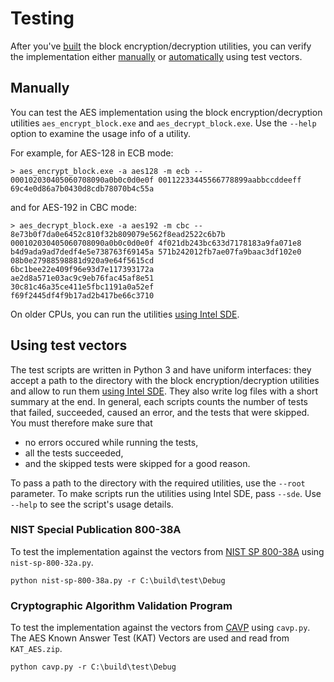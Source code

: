 # Testing

After you've [built](https://github.com/egor-tensin/aesni#building) the block encryption/decryption utilities, you can verify the implementation either [manually](#manually) or [automatically](#using-test-vectors) using test vectors.

## Manually

You can test the AES implementation using the block encryption/decryption utilities `aes_encrypt_block.exe` and `aes_decrypt_block.exe`.
Use the `--help` option to examine the usage info of a utility.

For example, for AES-128 in ECB mode:

    > aes_encrypt_block.exe -a aes128 -m ecb -- 000102030405060708090a0b0c0d0e0f 00112233445566778899aabbccddeeff
    69c4e0d86a7b0430d8cdb78070b4c55a

and for AES-192 in CBC mode:

    > aes_decrypt_block.exe -a aes192 -m cbc -- 8e73b0f7da0e6452c810f32b809079e562f8ead2522c6b7b 000102030405060708090a0b0c0d0e0f 4f021db243bc633d7178183a9fa071e8 b4d9ada9ad7dedf4e5e738763f69145a 571b242012fb7ae07fa9baac3df102e0 08b0e27988598881d920a9e64f5615cd
    6bc1bee22e409f96e93d7e117393172a
    ae2d8a571e03ac9c9eb76fac45af8e51
    30c81c46a35ce411e5fbc1191a0a52ef
    f69f2445df4f9b17ad2b417be66c3710

On older CPUs, you can run the utilities [using Intel SDE](https://github.com/egor-tensin/aesni#running-on-older-cpus).

## Using test vectors

The test scripts are written in Python 3 and have uniform interfaces: they accept a path to the directory with the block encryption/decryption utilities and allow to run them [using Intel SDE](https://github.com/egor-tensin/aesni#running-on-older-cpus).
They also write log files with a short summary at the end.
In general, each scripts counts the number of tests that failed, succeeded, caused an error, and the tests that were skipped.
You must therefore make sure that

* no errors occured while running the tests,
* all the tests succeeded,
* and the skipped tests were skipped for a good reason.

To pass a path to the directory with the required utilities, use the `--root` parameter.
To make scripts run the utilities using Intel SDE, pass `--sde`.
Use `--help` to see the script's usage details.

### NIST Special Publication 800-38A

To test the implementation against the vectors from [NIST SP 800-38A](http://csrc.nist.gov/publications/nistpubs/800-38a/sp800-38a.pdf) using `nist-sp-800-32a.py`.

    python nist-sp-800-38a.py -r C:\build\test\Debug

### Cryptographic Algorithm Validation Program

To test the implementation against the vectors from [CAVP](http://csrc.nist.gov/groups/STM/cavp/) using `cavp.py`.
The AES Known Answer Test (KAT) Vectors are used and read from `KAT_AES.zip`.

    python cavp.py -r C:\build\test\Debug
